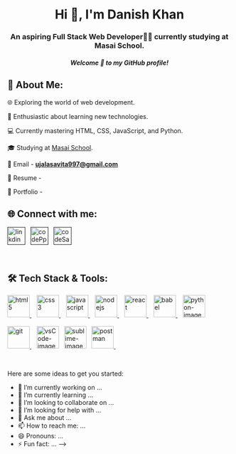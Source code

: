 <h1 align="center">Hi 👋, I'm Danish Khan</h1>
<h3 align="center">An aspiring Full Stack Web Developer👨‍💻 currently studying at Masai School.</h3>
<h5 align="center">Welcome 🤗 to my GitHub profile!</h5>

## 🤔 About Me:

🌐 Exploring the world of web development.

🚀 Enthusiastic about learning new technologies.

💻 Currently mastering HTML, CSS, JavaScript, and Python.

🎓 Studying at [Masai School](https://www.masaischool.com/).

📩 Email - **ujalasavita997@gmail.com**

📔 Resume - 

💼 Portfolio - 


## 🌐 Connect with me:

<p align="left">
<a href="" target="_blank"><img align="center" src="images/linkedin.png" alt="linkdin" height="40" width="40" /></a>&nbsp;&nbsp;
<a href="" target="_blank"><img align="center" src="images/codepen.png" alt="codePpen" height="40" width="40" /></a>&nbsp;&nbsp;
<a href="" target="_blank"><img align="center" src="images/code-sandbox.png" alt="codeSandbox" height="40" width="40" /></a>
</p>
<br>

## 🛠 Tech Stack & Tools:

<p align="left"> 
<a href="https://www.w3.org/html/" target="_blank" rel="noreferrer"> <img src="images/html.png" alt="html5" width="50" height="50"/> </a> &nbsp;&nbsp;
<a href="https://www.w3schools.com/css/" target="_blank" rel="noreferrer"> <img src="images/css.png" alt="css3" width="50" height="50"/> </a>&nbsp;&nbsp;
<a href="https://developer.mozilla.org/en-US/docs/Web/JavaScript" target="_blank" rel="noreferrer"> <img src="images/javascript.png" alt="javascript" width="50" height="50"/> </a> &nbsp;&nbsp;
<a href="https://nodejs.org" target="_blank" rel="noreferrer"> <img src="images/nodeJS.png" alt="nodejs" width="50" height="50"/> </a> &nbsp;&nbsp;
<a href="https://reactjs.org/" target="_blank" rel="noreferrer"> <img src="images/react.png" alt="react" width="50" height="50"/> </a> &nbsp;&nbsp;
<a href="https://babeljs.io/" target="_blank" rel="noreferrer"> <img src="images/babel1.png" alt="babel" width="50" height="50"/> </a> &nbsp;&nbsp;
<a href="https://www.python.org/" target="_blank"><img src="images/python.png" alt="python-image" width="50" height="50"></a><br><br>
<a href="https://git-scm.com/" target="_blank" rel="noreferrer"> <img src="images/git.png" alt="git" width="50" height="50"/> </a> &nbsp;&nbsp;
<a href="https://code.visualstudio.com/" target="_blank"><img src="images/vsCode.png" alt="vsCode-image" width="50" height="50"></a>&nbsp;&nbsp;
<a href="https://www.sublimetext.com/" target="_blank"><img src="images/sublime.png" alt="sublime-image" width="50" height="50"></a>&nbsp;&nbsp;
<a href="https://postman.com" target="_blank" rel="noreferrer"> <img src="images/postman.svg" alt="postman" width="50" height="50"/> </a> &nbsp;&nbsp;
</p>
<br>



Here are some ideas to get you started:

- 🔭 I’m currently working on ...
- 🌱 I’m currently learning ...
- 👯 I’m looking to collaborate on ...
- 🤔 I’m looking for help with ...
- 💬 Ask me about ...
- 📫 How to reach me: ...
- 😄 Pronouns: ...
- ⚡ Fun fact: ...
-->

